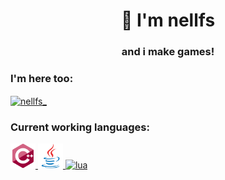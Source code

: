 <h1 align="center">👋 I'm nellfs</h1>
<h3 align="center">and i make games!</h3>

<h3 align="left">I'm here too:</h3>
<p align="left">
<a href="https://twitter.com/nellfs_" target="blank"><img align="center" src="https://raw.githubusercontent.com/rahuldkjain/github-profile-readme-generator/master/src/images/icons/Social/twitter.svg" alt="nellfs_" height="30" width="40" /></a>
</p>

<h3 align="left">Current working languages:</h3>
<p align="left"> <a href="https://www.w3schools.com/cpp/" target="_blank"> <img src="https://raw.githubusercontent.com/devicons/devicon/master/icons/cplusplus/cplusplus-original.svg" alt="cplusplus" width="40" height="40"/> </a> <a href="https://www.java.com" target="_blank"> <img src="https://raw.githubusercontent.com/devicons/devicon/master/icons/java/java-original.svg" alt="java" width="40" height="40"/> </a> <a href="https://www.lua.org/" target="_blank"> <img src="https://upload.wikimedia.org/wikipedia/commons/thumb/c/cf/Lua-Logo.svg/260px-Lua-Logo.svg.png" alt="lua" width="40" height="40"/> </a> </p>
